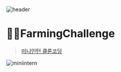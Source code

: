 <br>
<br>

![header](https://capsule-render.vercel.app/api?type=Cylinder&color=0:99a4f6,100:E4E5E4&height=180&section=header&text=RESAT%20FarmingChallenge%20&fontSize=50&)

# 👩‍🌾FarmingChallenge
> [미니인턴 클론코딩](https://lighthearted-cupcake-1513dd.netlify.app/)

![miniintern](https://github.com/sm022/RESAT_FarmingChallenge/assets/77651050/ba2254cb-dd9b-4b94-8ba9-dfd2cc5b7566)


<br>

